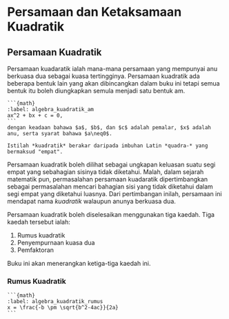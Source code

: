 # Persamaan dan Ketaksamaan Kuadratik

## Persamaan Kuadratik
Persamaan kuadaratik ialah mana-mana persamaan yang mempunyai anu berkuasa dua sebagai kuasa tertingginya. Persamaan kuadratik ada beberapa bentuk lain yang akan dibincangkan dalam buku ini tetapi semua bentuk itu boleh diungkapkan semula menjadi satu bentuk am.

````{prf:definition} Bentuk Am Persamaan Kuadratik
```{math}
:label: algebra_kuadratik_am
ax^2 + bx + c = 0,
```
dengan keadaan bahawa $a$, $b$, dan $c$ adalah pemalar, $x$ adalah anu, serta syarat bahawa $a\neq0$.
````

```{margin}
Istilah *kuadratik* berakar daripada imbuhan Latin *quadra-* yang bermaksud "empat".
```
Persamaan kuadratik boleh dilihat sebagai ungkapan keluasan suatu segi empat yang sebahagian sisinya tidak diketahui. Malah, dalam sejarah matematik pun, permasalahan persamaan kuadaratik dipertimbangkan sebagai permasalahan mencari bahagian sisi yang tidak diketahui dalam segi empat yang diketahui luasnya. Dari pertimbangan inilah, persamaan ini mendapat nama *kuadratik* walaupun anunya berkuasa dua.

Persamaan kuadratik boleh diselesaikan menggunakan tiga kaedah. Tiga kaedah tersebut ialah:
1. Rumus kuadratik
2. Penyempurnaan kuasa dua
3. Pemfaktoran

Buku ini akan menerangkan ketiga-tiga kaedah ini.

### Rumus Kuadratik

````{prf:definition} Rumus Kuadratik
```{math}
:label: algebra_kuadratik_rumus
x = \frac{-b \pm \sqrt{b^2-4ac}}{2a}
```
````